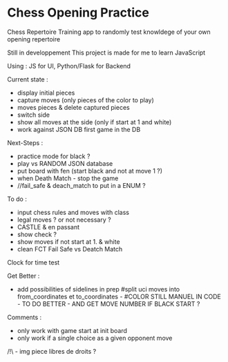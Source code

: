 # Chess Opening Practice

Chess Repertoire Training app to randomly test knowldege of your own opening repertoire

Still in developpement
This project is made for me to learn JavaScript


Using : JS for UI, Python/Flask for Backend

Current state :
- display initial pieces
- capture moves (only pieces of the color to play)
- moves pieces & delete captured pieces
- switch side
- show all moves at the side (only if start at 1 and white)
- work against JSON DB first game in the DB

Next-Steps :
- practice mode for black ?
- play vs RANDOM JSON database
- put board with fen (start black and not at move 1 ?)
- when Death Match - stop the game
- //fail_safe  & deach_match to put in a ENUM ?

To do :
- input chess rules and moves with class
- legal moves ? or not necessary ?
- CASTLE & en passant
- show check ?
- show moves if not start at 1. & white
- clean FCT Fail Safe vs Deatch Match

Clock for time test

Get Better : 
- add possibilities of sidelines in prep
#split uci moves into from_coordinates et to_coordinates - #COLOR STILL MANUEL IN CODE - TO DO BETTER - AND GET MOVE NUMBER IF BLACK START ?


Comments : 
- only work with game start at init board
- only work if a single choice as a given opponent move



/!\ - img piece libres de droits ?
